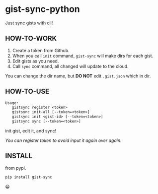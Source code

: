 # gist-sync-python

Just sync gists with cli!

## HOW-TO-WORK

1. Create a token from Github.
1. When you call `init` command, `gist-sync` will make dirs for each gist.
1. Edit gists as you need.
1. Call `sync` command, all changed will update to the cloud.

You can change the dir name, but **DO NOT** edit `.gist.json` which in dir.

## HOW-TO-USE

``` txt
Usage:
   gistsync register <token>
   gistsync init-all [--token=<token>]
   gistsync init <gist-id> [--token=<token>]
   gistsync sync [--token=<token>]
```

init gist, edit it, and sync!

*You can register token to avoid input it again over again.*

## INSTALL

from pypi.

``` py
pip install gist-sync
```

😀
